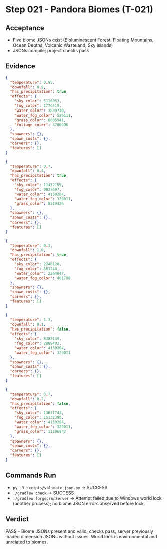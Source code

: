 # Step 021 - Pandora Biomes (T-021)

## Acceptance

- Five biome JSONs exist (Bioluminescent Forest, Floating Mountains, Ocean Depths, Volcanic Wasteland, Sky Islands)
- JSONs compile; project checks pass

## Evidence

```1:17:forge/src/main/resources/data/cosmic_horizons_extended/worldgen/biome/pandora_bioluminescent_forest.json
{
  "temperature": 0.95,
  "downfall": 0.9,
  "has_precipitation": true,
  "effects": {
    "sky_color": 5116053,
    "fog_color": 1776419,
    "water_color": 3839730,
    "water_fog_color": 526111,
    "grass_color": 6005541,
    "foliage_color": 4780096
  },
  "spawners": {},
  "spawn_costs": {},
  "carvers": {},
  "features": []
}
```

```1:16:forge/src/main/resources/data/cosmic_horizons_extended/worldgen/biome/pandora_floating_mountains.json
{
  "temperature": 0.7,
  "downfall": 0.4,
  "has_precipitation": true,
  "effects": {
    "sky_color": 11452159,
    "fog_color": 9037697,
    "water_color": 4159204,
    "water_fog_color": 329011,
    "grass_color": 8319426
  },
  "spawners": {},
  "spawn_costs": {},
  "carvers": {},
  "features": []
}
```

```1:16:forge/src/main/resources/data/cosmic_horizons_extended/worldgen/biome/pandora_ocean_depths.json
{
  "temperature": 0.3,
  "downfall": 1.0,
  "has_precipitation": true,
  "effects": {
    "sky_color": 2240120,
    "fog_color": 861248,
    "water_color": 2264847,
    "water_fog_color": 401708
  },
  "spawners": {},
  "spawn_costs": {},
  "carvers": {},
  "features": []
}
```

```1:15:forge/src/main/resources/data/cosmic_horizons_extended/worldgen/biome/pandora_volcanic_wasteland.json
{
  "temperature": 1.3,
  "downfall": 0.1,
  "has_precipitation": false,
  "effects": {
    "sky_color": 8485149,
    "fog_color": 2889483,
    "water_color": 4159204,
    "water_fog_color": 329011
  },
  "spawners": {},
  "spawn_costs": {},
  "carvers": {},
  "features": []
}
```

```1:16:forge/src/main/resources/data/cosmic_horizons_extended/worldgen/biome/pandora_sky_islands.json
{
  "temperature": 0.7,
  "downfall": 0.2,
  "has_precipitation": false,
  "effects": {
    "sky_color": 13631743,
    "fog_color": 15132390,
    "water_color": 4159204,
    "water_fog_color": 329011,
    "grass_color": 11196942
  },
  "spawners": {},
  "spawn_costs": {},
  "carvers": {},
  "features": []
}
```

## Commands Run

- `py -3 scripts/validate_json.py` → SUCCESS
- `./gradlew check` → SUCCESS
- `./gradlew forge:runServer` → Attempt failed due to Windows world lock (another process); no biome JSON errors observed before lock.

## Verdict

PASS – Biome JSONs present and valid; checks pass; server previously loaded dimension JSONs without issues. World lock is environmental and unrelated to biomes.
